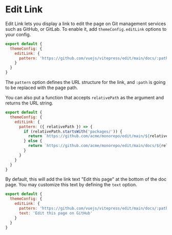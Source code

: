 # Edit Link

Edit Link lets you display a link to edit the page on Git management services such as GitHub, or GitLab. To enable it, add `themeConfig.editLink` options to your config.

```js
export default {
  themeConfig: {
    editLink: {
      pattern: 'https://github.com/vuejs/vitepress/edit/main/docs/:path'
    }
  }
}
```

The `pattern` option defines the URL structure for the link, and `:path` is going to be replaced with the page path.

You can also put a function that accepts `relativePath` as the argument and returns the URL string.

```js
export default {
  themeConfig: {
    editLink: {
      pattern: ({ relativePath }) => {
        if (relativePath.startsWith('packages/')) {
          return `https://github.com/acme/monorepo/edit/main/${relativePath}`
        } else {
          return `https://github.com/acme/monorepo/edit/main/docs/${relativePath}`
        }
      }
    }
  }
}
```

By default, this will add the link text "Edit this page" at the bottom of the doc page. You may customize this text by defining the `text` option.

```js
export default {
  themeConfig: {
    editLink: {
      pattern: 'https://github.com/vuejs/vitepress/edit/main/docs/:path',
      text: 'Edit this page on GitHub'
    }
  }
}
```
